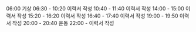 
06:00 기상
06:30 - 10:20 이력서 작성
10:40 - 11:40 이력서 작성
14:00 - 15:00 이력서 작성
15:20 - 16:20 이력서 작성
16:40 - 17:40 이력서 작성
19:00 - 19:50 이력서 작성
20:00 - 20:40 운동
22:00 - 이력서 작성
